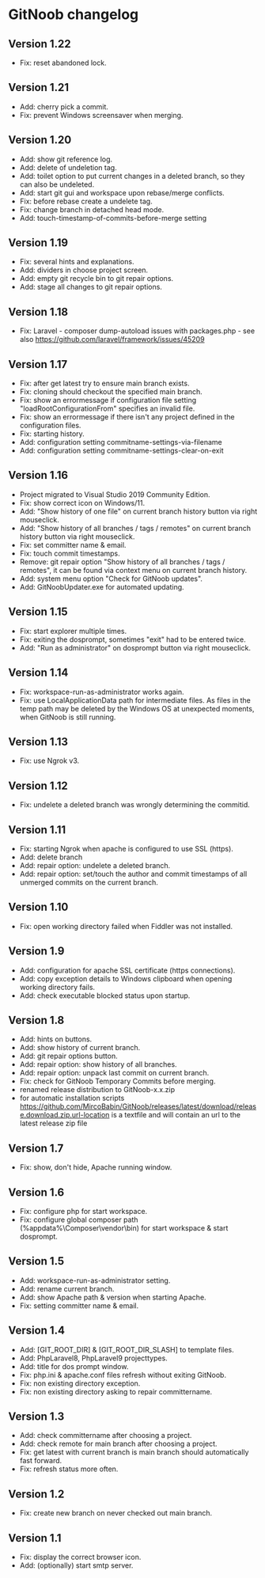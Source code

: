# GitNoob changelog

## Version 1.22
* Fix: reset abandoned lock.

## Version 1.21
* Add: cherry pick a commit.
* Fix: prevent Windows screensaver when merging.

## Version 1.20
* Add: show git reference log.
* Add: delete of undeletion tag.
* Add: toilet option to put current changes in a deleted branch, so they can also be undeleted.
* Add: start git gui and workspace upon rebase/merge conflicts.
* Fix: before rebase create a undelete tag.
* Fix: change branch in detached head mode.
* Add: touch-timestamp-of-commits-before-merge setting

## Version 1.19
* Fix: several hints and explanations.
* Add: dividers in choose project screen.
* Add: empty git recycle bin to git repair options.
* Add: stage all changes to git repair options.

## Version 1.18
* Fix: Laravel - composer dump-autoload issues with packages.php - see also https://github.com/laravel/framework/issues/45209

## Version 1.17
* Fix: after get latest try to ensure main branch exists.
* Fix: cloning should checkout the specified main branch.
* Fix: show an errormessage if configuration file setting "loadRootConfigurationFrom" specifies an invalid file.
* Fix: show an errormessage if there isn't any project defined in the configuration files.
* Fix: starting history.
* Add: configuration setting commitname-settings-via-filename
* Add: configuration setting commitname-settings-clear-on-exit

## Version 1.16
* Project migrated to Visual Studio 2019 Community Edition.
* Fix: show correct icon on Windows/11.
* Add: "Show history of one file" on current branch history button via right mouseclick.
* Add: "Show history of all branches / tags / remotes" on current branch history button via right mouseclick.
* Fix: set committer name & email.
* Fix: touch commit timestamps.
* Remove: git repair option "Show history of all branches / tags / remotes", it can be found via context menu on current branch history.
* Add: system menu option "Check for GitNoob updates".
* Add: GitNoobUpdater.exe for automated updating.

## Version 1.15
* Fix: start explorer multiple times.
* Fix: exiting the dosprompt, sometimes "exit" had to be entered twice.
* Add: "Run as administrator" on dosprompt button via right mouseclick.

## Version 1.14
* Fix: workspace-run-as-administrator works again.
* Fix: use LocalApplicationData path for intermediate files. As files in the temp path may be deleted by the Windows OS at unexpected moments, when GitNoob is still running.

## Version 1.13
* Fix: use Ngrok v3.

## Version 1.12
* Fix: undelete a deleted branch was wrongly determining the commitid.

## Version 1.11
* Fix: starting Ngrok when apache is configured to use SSL (https).
* Add: delete branch
* Add: repair option: undelete a deleted branch.
* Add: repair option: set/touch the author and commit timestamps of all unmerged commits on the current branch.

## Version 1.10
* Fix: open working directory failed when Fiddler was not installed.

## Version 1.9
* Add: configuration for apache SSL certificate (https connections).
* Add: copy exception details to Windows clipboard when opening working directory fails.
* Add: check executable blocked status upon startup.

## Version 1.8
* Add: hints on buttons.
* Add: show history of current branch.
* Add: git repair options button.
* Add: repair option: show history of all branches.
* Add: repair option: unpack last commit on current branch.
* Fix: check for GitNoob Temporary Commits before merging.
* renamed release distribution to GitNoob-x.x.zip
* for automatic installation scripts https://github.com/MircoBabin/GitNoob/releases/latest/download/release.download.zip.url-location is a textfile and will contain an url to the latest release zip file

## Version 1.7
* Fix: show, don't hide, Apache running window.

## Version 1.6
* Fix: configure php for start workspace.
* Fix: configure global composer path (%appdata%\Composer\vendor\bin) for start workspace & start dosprompt.

## Version 1.5
* Add: workspace-run-as-administrator setting.
* Add: rename current branch.
* Add: show Apache path & version when starting Apache.
* Fix: setting committer name & email.

## Version 1.4
* Add: [GIT_ROOT_DIR] & [GIT_ROOT_DIR_SLASH] to template files.
* Add: PhpLaravel8, PhpLaravel9 projecttypes.
* Add: title for dos prompt window.
* Fix: php.ini & apache.conf files refresh without exiting GitNoob.
* Fix: non existing directory exception.
* Fix: non existing directory asking to repair committername.

## Version 1.3

* Add: check committername after choosing a project.
* Add: check remote for main branch after choosing a project.
* Fix: get latest with current branch is main branch should automatically fast forward.
* Fix: refresh status more often.

## Version 1.2

* Fix: create new branch on never checked out main branch.

## Version 1.1

* Fix: display the correct browser icon.
* Add: (optionally) start smtp server.

